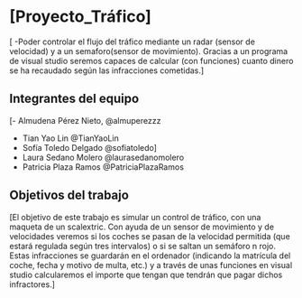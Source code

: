 # [Proyecto_Tráfico]

[
-Poder controlar el flujo del tráfico mediante un radar (sensor de velocidad) y a un semaforo(sensor de movimiento). Gracias a un programa de visual studio seremos capaces de calcular (con funciones) cuanto dinero se ha recaudado según las infracciones cometidas.]

## Integrantes del equipo

[- Almudena Pérez Nieto, @almuperezzz
- Tian Yao Lin @TianYaoLin
- Sofía Toledo Delgado @sofiatoledo]
- Laura Sedano Molero @laurasedanomolero
- Patricia Plaza Ramos @PatriciaPlazaRamos
## Objetivos del trabajo

[El objetivo de este trabajo es simular un control de tráfico, con una maqueta de un scalextric. Con ayuda de un sensor de movimiento y de velocidades veremos si los coches se pasan de la velocidad permitida (que estará regulada según tres intervalos) o si se saltan un semáforo n rojo. Estas infracciones se guardarán en el ordenador (indicando la matrícula del coche, fecha y motivo de multa, etc.) y a través de unas funciones en visual studio calcularemos el importe que tengan que tendrán que pagar dichos infractores.]
